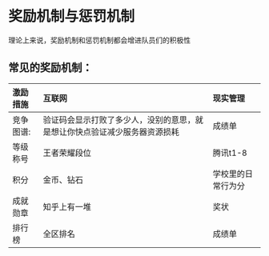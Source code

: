 # 奖励机制与惩罚机制

理论上来说，奖励机制和惩罚机制都会增进队员们的积极性

## 常见的奖励机制：

|  激励措施 | 互联网  | 现实管理  |
|:--|:--|:--|
|竞争图谱: | 验证码会显示打败了多少人，没别的意思，就是想让你快点验证减少服务器资源损耗| 成绩单|
|等级称号  |王者荣耀段位|腾讯t1-8|
|积分   |金币、钻石|学校里的日常行为分|
|成就勋章 |知乎上有一堆|奖状|
|排行榜 |全区排名|成绩单|
   

